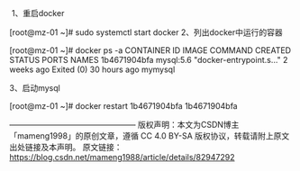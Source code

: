  1、重启docker

[root@mz-01 ~]# sudo systemctl start docker
2、列出docker中运行的容器

[root@mz-01 ~]# docker ps -a
CONTAINER ID        IMAGE               COMMAND                  CREATED             STATUS                    PORTS               NAMES
1b4671904bfa        mysql:5.6           "docker-entrypoint.s…"   2 weeks ago         Exited (0) 30 hours ago                       mymysql
 
3、启动mysql

[root@mz-01 ~]# docker restart 1b4671904bfa
1b4671904bfa

————————————————
版权声明：本文为CSDN博主「mameng1998」的原创文章，遵循 CC 4.0 BY-SA 版权协议，转载请附上原文出处链接及本声明。
原文链接：https://blog.csdn.net/mameng1988/article/details/82947292

